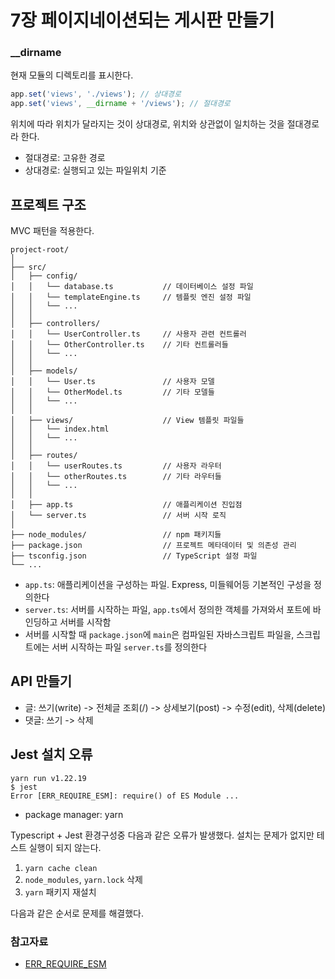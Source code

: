 # 7장 페이지네이션되는 게시판 만들기

### __dirname

현재 모듈의 디렉토리를 표시한다.

```typescript
app.set('views', './views'); // 상대경로
app.set('views', __dirname + '/views'); // 절대경로
```

위치에 따라 위치가 달라지는 것이 상대경로, 위치와 상관없이 일치하는 것을 절대경로라 한다.

- 절대경로: 고유한 경로
- 상대경로: 실행되고 있는 파일위치 기준

## 프로젝트 구조

MVC 패턴을 적용한다.

```text
project-root/
│
├── src/
│   ├── config/
│   │   └── database.ts           // 데이터베이스 설정 파일
│   │   └── templateEngine.ts     // 템플릿 엔진 설정 파일
│   │   └── ...
│   │
│   ├── controllers/
│   │   └── UserController.ts     // 사용자 관련 컨트롤러
│   │   └── OtherController.ts    // 기타 컨트롤러들
│   │   └── ...
│   │
│   ├── models/
│   │   └── User.ts               // 사용자 모델
│   │   └── OtherModel.ts         // 기타 모델들
│   │   └── ...
│   │
│   ├── views/                    // View 템플릿 파일들
│   │   └── index.html
│   │   └── ...
│   │
│   ├── routes/
│   │   └── userRoutes.ts         // 사용자 라우터
│   │   └── otherRoutes.ts        // 기타 라우터들
│   │   └── ...
│   │
│   ├── app.ts                    // 애플리케이션 진입점
│   └── server.ts                 // 서버 시작 로직
│
├── node_modules/                 // npm 패키지들
├── package.json                  // 프로젝트 메타데이터 및 의존성 관리
├── tsconfig.json                 // TypeScript 설정 파일
└── ...
```

- `app.ts`: 애플리케이션을 구성하는 파일. Express, 미들웨어등 기본적인 구성을 정의한다
- `server.ts`: 서버를 시작하는 파일, `app.ts`에서 정의한 객체를 가져와서 포트에 바인딩하고 서버를 시작함
- 서버를 시작할 때 `package.json`에 `main`은 컴파일된 자바스크립트 파일을, 스크립트에는 서버 시작하는 파일 `server.ts`를 정의한다

## API 만들기

- 글: 쓰기(write) -> 전체글 조회(/) -> 상세보기(post) -> 수정(edit), 삭제(delete)
- 댓글: 쓰기 -> 삭제

## Jest 설치 오류

```shell
yarn run v1.22.19
$ jest
Error [ERR_REQUIRE_ESM]: require() of ES Module ...
```

- package manager: yarn

Typescript + Jest 환경구성중 다음과 같은 오류가 발생했다. 설치는 문제가 없지만 테스트 실행이 되지 않는다.

1. `yarn cache clean`
2. `node_modules`, `yarn.lock` 삭제
3. `yarn` 패키지 재설치

다음과 같은 순서로 문제를 해결했다.

### 참고자료

- [ERR_REQUIRE_ESM](https://tsukurue.com/en/archives/935)
